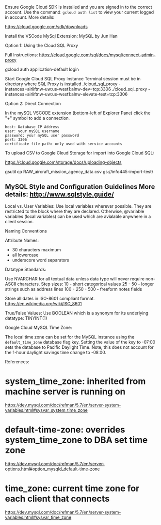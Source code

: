 Ensure Google Cloud SDK is installed and you are signed in to the correct account. Use the command:
`gcloud auth list` to view your current logged in account. More details:

https://cloud.google.com/sdk/downloads

Install the VSCode MySql Extension:
    MySQL by Jun Han

Option 1: Using the Cloud SQL Proxy

Full Instructions: https://cloud.google.com/sql/docs/mysql/connect-admin-proxy

gcloud auth application-default login

Start Google Cloud SQL Proxy Instance
Terminal session must be in directory where SQL Proxy is installed
./cloud_sql_proxy -instances=airliftnw-uw:us-west1:alnw-dev=tcp:3306
./cloud_sql_proxy -instances=airliftnw-uw:us-west1:alnw-elevate-test=tcp:3306

Option 2: Direct Connection

In the mySQL VSCODE extension (bottom-left of Explorer Pane) click the "+" symbol to add a
connection.

    host: Database IP Address
    user: your mySQL username
    password: your mySQL user password
    port: 3306
    certificate file path: only used with service accounts

To upload CSV to Google Cloud Storage for import into Google Cloud SQL:

https://cloud.google.com/storage/docs/uploading-objects

gsutil cp RAW_aircraft_mission_agency_data.csv gs://info445-import-test/

MySQL Style and Configuration Guidelines
More details: http://www.sqlstyle.guide/
---------------------------------------------------

Local vs. User Variables:
    Use local variables wherever possible. They are restricted to the block where they are declared.
    Otherwise, @variable variables (local variables) can be used which are avialable anywhere in a 
    client session. 

Naming Conventions

Attribute Names:
* 30 characters maximum
* all lowercase
* underscore word separators

Datatype Standards:

Use NVARCHAR for all textual data unless data type will never require non-ASCII characters.
Step sizes:
    10 - short categorical values
    25 - 
    50 - longer strings such as address lines
    100 - 
    250 - 
    500 - freeform notes fields

Store all dates in ISO-8601 compliant format. https://en.wikipedia.org/wiki/ISO_8601

True/False Values:
    Use BOOLEAN which is a synonym for its underlying datatype: TINYINT(1)


Google Cloud MySQL Time Zone:

The local time zone can be set for the MySQL instance using the `default_time_zone`
database flag key. Setting the value of the key to -07:00 sets the database to 
Pacific Daylight Time. Note, this does not account for the 1-hour daylight savings time change to -08:00. 

References:
# system_time_zone: inherited from machine server is running on
https://dev.mysql.com/doc/refman/5.7/en/server-system-variables.html#sysvar_system_time_zone

# default-time-zone: overrides system_time_zone to DBA set time zone
https://dev.mysql.com/doc/refman/5.7/en/server-options.html#option_mysqld_default-time-zone

# time_zone: current time zone for each client that connects
https://dev.mysql.com/doc/refman/5.7/en/server-system-variables.html#sysvar_time_zone
